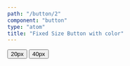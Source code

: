```yaml
---
path: "/button/2"
component: "button"
type: "atom"
title: "Fixed Size Button with color"
---
```


<Box>
  <Button width="20px" px="100px">
    20px
  </Button>
  <Button width="40px" py="50px" bg="green">
    40px
  </Button>
</Box>